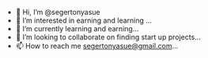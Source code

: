 - 👋 Hi, I’m @segertonyasue
- 👀 I’m interested in earning and learning ...
- 🌱 I’m currently learning and earning...
- 💞️ I’m looking to collaborate on finding start up projects...
- 📫 How to reach me segertonyasue@gmail.com...

<!---
segertonyasue/segertonyasue is a ✨ special ✨ repository because its `README.md` (this file) appears on your GitHub profile.
You can click the Preview link to take a look at your changes.
--->
